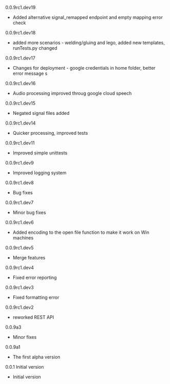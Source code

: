 0.0.9rc1.dev19
- Added alternative signal_remapped endpoint and empty mapping error check

0.0.9rc1.dev18
- added more scenarios - welding/gluing and lego, added new templates, runTests.py changed

0.0.9rc1.dev17
- Changes for deployment - google credentials in home folder, better error message s

0.0.9rc1.dev16
- Audio processing improved throug google cloud speech

0.0.9rc1.dev15
- Negated signal files added

0.0.9rc1.dev14
- Quicker processing, improved tests

0.0.9rc1.dev11
- Improved simple unittests

0.0.9rc1.dev9
- Improved logging system

0.0.9rc1.dev8
- Bug fixes

0.0.9rc1.dev7
- Minor bug fixes

0.0.9rc1.dev6
- Added encoding to the open file function to make it work on Win machines

0.0.9rc1.dev5
- Merge features

0.0.9rc1.dev4
- Fixed error reporting

0.0.9rc1.dev3
- Fixed formatting error

0.0.9rc1.dev2
- reworked REST API

0.0.9a3
- Minor fixes

0.0.9a1
- The first alpha version

0.0.1 Initial version
- Initial version